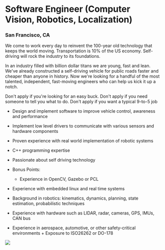 # Software Engineer (Computer Vision, Robotics, Localization)
### San Francisco, CA


We come to work every day to reinvent the 100-year old technology that keeps the world moving. Transportation is 10% of the US economy. Self-driving will rock the industry to its foundations.

In an industry filled with billion dollar titans we are young, fast and lean. We've already constructed a self-driving vehicle for public roads faster and cheaper than anyone in history. Now we're looking for a handful of the most talented, independent, fast-moving engineers who can help us kick it up a notch.

Don't apply if you're looking for an easy buck. Don't apply if you need someone to tell you what to do. Don't apply if you want a typical 9-to-5 job


+	Design and implement software to improve vehicle control, awareness and performance
+	Implement low level drivers to communicate with various sensors and hardware components


+	Proven experience with real world implementation of robotic systems
+	C++ programming expertise
+	Passionate about self driving technology
+	Bonus Points:
	 + Experience in OpenCV, Gazebo or PCL
   + Experience with embedded linux and real time systems
   + Background in robotics: kinematics, dynamics, planning, state estimation, probabilistic techniques
   + Experience with hardware such as LIDAR, radar, cameras, GPS, IMUs, CAN bus
   + Experience in aerospace, automotive, or other safety-critical environments
    + Exposure to ISO26262 or DO-178


[<img src='https://dabuttonfactory.com/button.png?t=Apply&f=Calibri-Bold&ts=24&tc=fff&tshs=1&tshc=000&hp=20&vp=8&c=5&bgt=gradient&bgc=3d85c6&ebgc=073763'>](https://letsrockit.co/users/auth/github?job_id=rw1iyxjrieryaxzl-software-engineer-computer-vision-robotics-localization)
